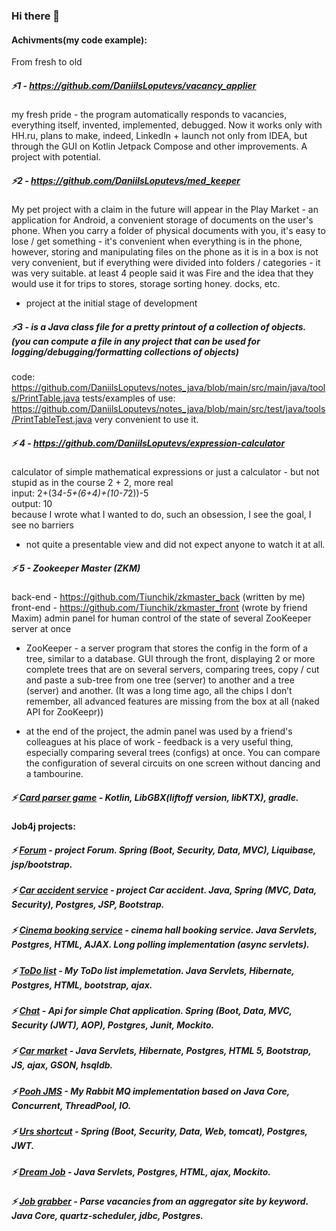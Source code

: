 ### Hi there 👋

#### Achivments(my code example):
From fresh to old
##### ⚡1 - https://github.com/DaniilsLoputevs/vacancy_applier
my fresh pride - the program automatically responds to vacancies, everything itself, invented, implemented, debugged.
Now it works only with HH.ru, plans to make, indeed, LinkedIn + launch not only from IDEA, but through the GUI on Kotlin Jetpack Compose and other improvements. A project with potential.
##### ⚡2 - https://github.com/DaniilsLoputevs/med_keeper
My pet project with a claim in the future will appear in the Play Market - an application for Android, a convenient storage of documents on the user's phone. When you carry a folder of physical documents with you, it's easy to lose / get something - it's convenient when everything is in the phone, however, storing and manipulating files on the phone as it is in a box is not very convenient, but if everything were divided into folders / categories - it was very suitable.
at least 4 people said it was Fire and the idea that they would use it for trips to stores, storage sorting honey. docks, etc.
* project at the initial stage of development
##### ⚡3 - is a Java class file for a pretty printout of a collection of objects. (you can compute a file in any project that can be used for logging/debugging/formatting collections of objects)
code:
https://github.com/DaniilsLoputevs/notes_java/blob/main/src/main/java/tools/PrintTable.java
tests/examples of use:
https://github.com/DaniilsLoputevs/notes_java/blob/main/src/test/java/tools/PrintTableTest.java
very convenient to use it.
##### ⚡ 4 - https://github.com/DaniilsLoputevs/expression-calculator
calculator of simple mathematical expressions or just a calculator - but not stupid as in the course 2 + 2, more real
<br>input: 2+(3*4-5+(6+4)+(10-7*2))-5
<br>output: 10
<br>because I wrote what I wanted to do, such an obsession, I see the goal, I see no barriers
* not quite a presentable view and did not expect anyone to watch it at all.
##### ⚡ 5 - Zookeeper Master (ZKM)
back-end - https://github.com/Tiunchik/zkmaster_back (written by me)
front-end - https://github.com/Tiunchik/zkmaster_front (wrote by friend Maxim)
admin panel for human control of the state of several ZooKeeper server at once
* ZooKeeper - a server program that stores the config in the form of a tree, similar to a database.
GUI through the front, displaying 2 or more complete trees that are on several servers, comparing trees, copy / cut and paste a sub-tree from one tree (server) to another and a tree (server) and another. (It was a long time ago, all the chips I don’t remember, all advanced features are missing from the box at all (naked API for ZooKeepr))
- at the end of the project, the admin panel was used by a friend's colleagues at his place of work - feedback is a very useful thing, especially comparing several trees (configs) at once. You can compare the configuration of several circuits on one screen without dancing and a tambourine.
##### ⚡ [Card parser game](https://github.com/DaniilsLoputevs/Card_Parser) - Kotlin, LibGBX(liftoff version, libKTX), gradle.

#### Job4j projects:
##### ⚡ [Forum](https://github.com/DaniilsLoputevs/job4j_forum) - project Forum. Spring (Boot, Security, Data, MVC), Liquibase, jsp/bootstrap.
##### ⚡ [Car accident service](https://github.com/DaniilsLoputevs/job4j_car_accident) - project Car accident. Java, Spring (MVC, Data, Security), Postgres, JSP, Bootstrap.
##### ⚡ [Cinema booking service](https://github.com/DaniilsLoputevs/job4j_cinema) - cinema hall booking service. Java Servlets, Postgres, HTML, AJAX. Long polling implementation (async servlets).
##### ⚡ [ToDo list](https://github.com/DaniilsLoputevs/job4j_TODO) - My ToDo list implemetation. Java Servlets, Hibernate, Postgres, HTML, bootstrap, ajax.
##### ⚡ [Chat](https://github.com/DaniilsLoputevs/job4j_rest_chat) - Api for simple Chat application. Spring (Boot, Data, MVC, Security (JWT), AOP), Postgres, Junit, Mockito.
##### ⚡ [Car market](https://github.com/DaniilsLoputevs/job4j_auto-trader) - Java Servlets, Hibernate, Postgres, HTML 5, Bootstrap, JS, ajax, GSON, hsqldb.
##### ⚡ [Pooh JMS](https://github.com/DaniilsLoputevs/job4j_pooh) - My Rabbit MQ implementation based on Java Core, Concurrent, ThreadPool, IO.
##### ⚡ [Urs shortcut](https://github.com/DaniilsLoputevs/job4j_url_shortcut) - Spring (Boot, Security, Data, Web, tomcat), Postgres, JWT.
##### ⚡ [Dream Job](https://github.com/DaniilsLoputevs/job4j_dreamjob) - Java Servlets, Postgres, HTML, ajax, Mockito.
##### ⚡ [Job grabber](https://github.com/DaniilsLoputevs/job4j_parser_sql.ru) - Parse vacancies from an aggregator site by keyword. Java Сore, quartz-scheduler, jdbc, Postgres.
